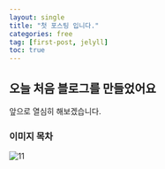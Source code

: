 ```yaml
---
layout: single
title: "첫 포스팅 입니다."
categories: free
tag: [first-post, jelyll]
toc: true
---
```


## 오늘 처음 블로그를 만들었어요

앞으로 열심히 해보겠습니다.



### 이미지 목차

![11]({{site.url}}/images/2023-04-16-first/11.jpg)
